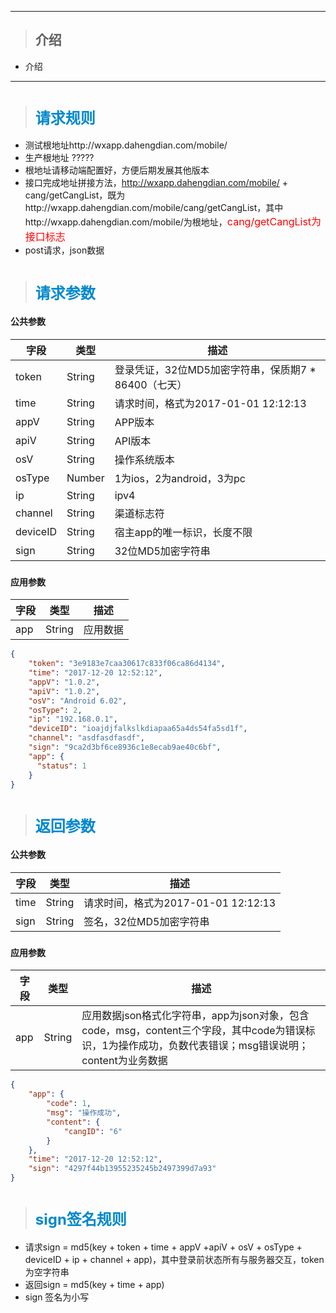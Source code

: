 ***
>## 介绍
* 介绍

***
#
>## <font color=#0088cc size=5>请求规则</font>
* 测试根地址http://wxapp.dahengdian.com/mobile/
* 生产根地址 ?????
* 根地址请移动端配置好，方便后期发展其他版本
* 接口完成地址拼接方法，http://wxapp.dahengdian.com/mobile/ + cang/getCangList，既为http://wxapp.dahengdian.com/mobile/cang/getCangList，其中http://wxapp.dahengdian.com/mobile/为根地址，<font color=#FF0000 size=3>cang/getCangList为接口标志</font>
* post请求，json数据


#
>## <font color=#0088cc size=5>请求参数</font>
#### 公共参数
字段 | 类型 | 描述
----|------|----
token | String  | 登录凭证，32位MD5加密字符串，保质期7 * 86400（七天）
time | String  | 请求时间，格式为2017-01-01 12:12:13
appV | String  | APP版本
apiV | String  | API版本
osV | String  | 操作系统版本
osType | Number | 1为ios，2为android，3为pc
ip | String | ipv4
channel | String | 渠道标志符
deviceID | String | 宿主app的唯一标识，长度不限
sign | String  | 32位MD5加密字符串


###
#### 应用参数
字段 | 类型 | 描述
----|------|----
app | String  | 应用数据
```json
{
    "token": "3e9183e7caa30617c833f06ca86d4134", 
    "time": "2017-12-20 12:52:12", 
    "appV": "1.0.2",
    "apiV": "1.0.2",
    "osV": "Android 6.02",
    "osType": 2,
    "ip": "192.168.0.1",
    "deviceID": "ioajdjfalkslkdiapaa65a4ds54fa5sd1f",
    "channel": "asdfasdfasdf",
    "sign": "9ca2d3bf6ce8936c1e8ecab9ae40c6bf",
    "app": {
      "status": 1
    }
}
```
#
>## <font color=#0088cc size=5>返回参数</font>
#### 公共参数
字段 | 类型 | 描述
----|------|----
time | String  | 请求时间，格式为2017-01-01 12:12:13
sign | String  | 签名，32位MD5加密字符串

###
#### 应用参数  
字段 | 类型 | 描述
----|------|----
app | String  | 应用数据json格式化字符串，app为json对象，包含code，msg，content三个字段，其中code为错误标识，1为操作成功，负数代表错误；msg错误说明；content为业务数据
```json
{
    "app": {
        "code": 1,
        "msg": "操作成功",
        "content": {
            "cangID": "6"
        }
    },
    "time": "2017-12-20 12:52:12",
    "sign": "4297f44b13955235245b2497399d7a93"
}
``` 
#
>## <font color=#0088cc size=5>sign签名规则</font>
* 请求sign = md5(key + token + time + appV +apiV + osV + osType + deviceID + ip + channel + app)，其中登录前状态所有与服务器交互，token为空字符串
* 返回sign = md5(key + time + app)
* sign 签名为小写

